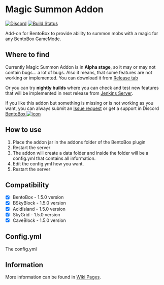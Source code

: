 # Magic Summon Addon
[![Discord](https://img.shields.io/discord/272499714048524288.svg?logo=discord)](https://discord.bentobox.world)
[![Build Status](https://ci.codemc.org/buildStatus/icon?job=BentoBoxWorld/MagicSummon)](https://ci.codemc.org/job/BentoBoxWorld/job/MagicSummon/)

Add-on for BentoBox to provide ability to summon mobs with a magic for any BentoBox GameMode. 

## Where to find

Currently Magic Summon Addon is in **Alpha stage**, so it may or may not contain bugs... a lot of bugs. Also it means, that some features are not working or implemented. 
You can download it from [Release tab](https://github.com/BentoBoxWorld/MagicSummon/releases)

Or you can try **nightly builds** where you can check and test new features that will be implemented in next release from [Jenkins Server](https://ci.codemc.org/job/BentoBoxWorld/job/MagicSummon/lastStableBuild/).

If you like this addon but something is missing or is not working as you want, you can always submit an [Issue request](https://github.com/BentoBoxWorld/MagicSummon/issues) or get a support in Discord [BentoBox ![icon](https://avatars2.githubusercontent.com/u/41555324?s=15&v=4)](https://discord.bentobox.world)

## How to use

1. Place the addon jar in the addons folder of the BentoBox plugin
2. Restart the server
3. The addon will create a data folder and inside the folder will be a config.yml that contains all information.
4. Edit the config.yml how you want.
5. Restart the server

## Compatibility

- [x] BentoBox - 1.5.0 version
- [x] BSkyBlock - 1.5.0 version
- [x] AcidIsland - 1.5.0 version
- [x] SkyGrid - 1.5.0 version
- [x] CaveBlock - 1.5.0 version

## Config.yml

The config.yml


## Information

More information can be found in [Wiki Pages](https://github.com/BentoBoxWorld/MagicSummon/wiki).
